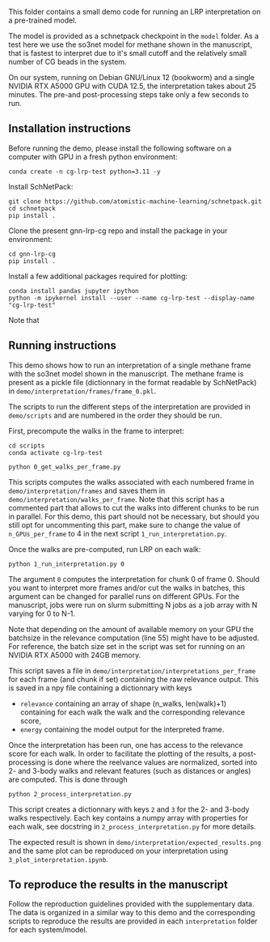 This folder contains a small demo code for running an LRP interpretation on a pre-trained model.

The model is provided as a schnetpack checkpoint in the `model` folder. As a test here we use the so3net model for methane shown in the manuscript, that is fastest to interpret due to it's small cutoff and the relatively small number of CG beads in the system. 

On our system, running on Debian GNU/Linux 12 (bookworm) and a single NVIDIA RTX A5000 GPU with CUDA 12.5, the interpretation takes about 25 minutes. The pre-and post-processing steps take only a few seconds to run.

## Installation instructions

Before running the demo, please install the following software on a computer with GPU in a fresh python environment:

```
conda create -n cg-lrp-test python=3.11 -y
```

Install SchNetPack: 
```
git clone https://github.com/atomistic-machine-learning/schnetpack.git 
cd schnetpack
pip install .
```

Clone the present gnn-lrp-cg repo and install the package in your environment:
```
cd gnn-lrp-cg
pip install .
```

Install a few additional packages required for plotting:
```
conda install pandas jupyter ipython
python -m ipykernel install --user --name cg-lrp-test --display-name "cg-lrp-test"
```

Note that 

## Running instructions

This demo shows how to run an interpretation of a single methane frame with the so3net model shown in the manuscript. The methane frame is present as a pickle file (dictionnary in the format readable by SchNetPack) in `demo/interpretation/frames/frame_0.pkl`.

The scripts to run the different steps of the interpretation are provided in `demo/scripts` and are numbered in the order they should be run.

First, precompute the walks in the frame to interpret:
```
cd scripts
conda activate cg-lrp-test

python 0_get_walks_per_frame.py
```
This scripts computes the walks associated with each numbered frame in `demo/interpretation/frames` and saves them in `demo/interpretation/walks_per_frame`. Note that this script has a commented part that allows to cut the walks into different chunks to be run in parallel. For this demo, this part should not be necessary, but should you still opt for uncommenting this part, make sure to change the value of `n_GPUs_per_frame` to 4 in the next script `1_run_interpretation.py`.

Once the walks are pre-computed, run LRP on each walk:
```
python 1_run_interpretation.py 0
```
The argument `0` computes the interpretation for chunk 0 of frame 0. Should you want to interpret more frames and/or cut the walks in batches, this argument can be changed for parallel runs on different GPUs. For the manuscript, jobs were run on slurm submitting N jobs as a job array with N varying for 0 to N-1.

Note that depending on the amount of available memory on your GPU the batchsize in the relevance computation (line 55) might have to be adjusted. For reference, the batch size set in the script was set for running on an NVIDIA RTX A5000 with 24GB memory.

This script saves a file in `demo/interpretation/interpretations_per_frame` for each frame (and chunk if set) containing the raw relevance output. This is saved in a npy file containing a dictionnary with keys 

* `relevance` containing an array of shape (n_walks, len(walk)+1) containing for each walk the walk and the corresponding relevance score, 
* `energy` containing the model output for the interpreted frame.

Once the interpretation has been run, one has access to the relevance score for each walk. In order to facilitate the plotting of the results, a post-processing is done where the reelvance values are normalized, sorted into 2- and 3-body walks and relevant features (such as distances or angles) are computed.
This is done through
```
python 2_process_interpretation.py
```
This script creates a dictionnary with keys `2` and `3` for the 2- and 3-body walks respectively. Each key contains a numpy array with properties for each walk, see docstring in `2_process_interpretation.py` for more details.

The expected result is shown in `demo/interpretation/expected_results.png` and the same plot can be reproduced on your interpretation using `3_plot_interpretation.ipynb`.


## To reproduce the results in the manuscript

Follow the reproduction guidelines provided with the supplementary data. The data is organized in a similar way to this demo and the corresponding scripts to reproduce the results are provided in each `interpretation` folder for each system/model.